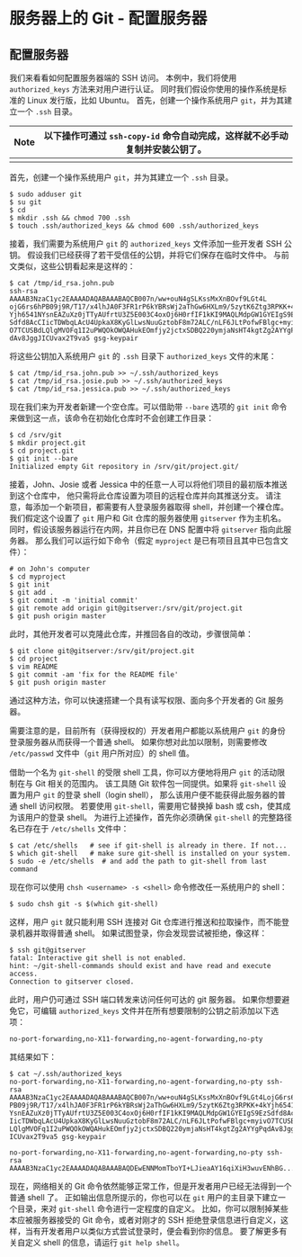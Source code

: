 # 服务器上的 Git - 配置服务器

## 配置服务器

我们来看看如何配置服务器端的 SSH 访问。 本例中，我们将使用 `authorized_keys` 方法来对用户进行认证。 同时我们假设你使用的操作系统是标准的 Linux 发行版，比如 Ubuntu。 首先，创建一个操作系统用户 `git`，并为其建立一个 `.ssh` 目录。

| Note | 以下操作可通过 `ssh-copy-id` 命令自动完成，这样就不必手动复制并安装公钥了。 |
| ---- | ------------------------------------------------------------ |
|      |                                                              |

首先，创建一个操作系统用户 `git`，并为其建立一个 `.ssh` 目录。

```shell
$ sudo adduser git
$ su git
$ cd
$ mkdir .ssh && chmod 700 .ssh
$ touch .ssh/authorized_keys && chmod 600 .ssh/authorized_keys
```

接着，我们需要为系统用户 `git` 的 `authorized_keys` 文件添加一些开发者 SSH 公钥。 假设我们已经获得了若干受信任的公钥，并将它们保存在临时文件中。 与前文类似，这些公钥看起来是这样的：

```shell
$ cat /tmp/id_rsa.john.pub
ssh-rsa AAAAB3NzaC1yc2EAAAADAQABAAABAQCB007n/ww+ouN4gSLKssMxXnBOvf9LGt4L
ojG6rs6hPB09j9R/T17/x4lhJA0F3FR1rP6kYBRsWj2aThGw6HXLm9/5zytK6Ztg3RPKK+4k
Yjh6541NYsnEAZuXz0jTTyAUfrtU3Z5E003C4oxOj6H0rfIF1kKI9MAQLMdpGW1GYEIgS9Ez
Sdfd8AcCIicTDWbqLAcU4UpkaX8KyGlLwsNuuGztobF8m72ALC/nLF6JLtPofwFBlgc+myiv
O7TCUSBdLQlgMVOFq1I2uPWQOkOWQAHukEOmfjy2jctxSDBQ220ymjaNsHT4kgtZg2AYYgPq
dAv8JggJICUvax2T9va5 gsg-keypair
```

将这些公钥加入系统用户 `git` 的 `.ssh` 目录下 `authorized_keys` 文件的末尾：

```shell
$ cat /tmp/id_rsa.john.pub >> ~/.ssh/authorized_keys
$ cat /tmp/id_rsa.josie.pub >> ~/.ssh/authorized_keys
$ cat /tmp/id_rsa.jessica.pub >> ~/.ssh/authorized_keys
```

现在我们来为开发者新建一个空仓库。可以借助带 `--bare` 选项的 `git init` 命令来做到这一点，该命令在初始化仓库时不会创建工作目录：

```shell
$ cd /srv/git
$ mkdir project.git
$ cd project.git
$ git init --bare
Initialized empty Git repository in /srv/git/project.git/
```

接着，John、Josie 或者 Jessica 中的任意一人可以将他们项目的最初版本推送到这个仓库中， 他只需将此仓库设置为项目的远程仓库并向其推送分支。 请注意，每添加一个新项目，都需要有人登录服务器取得 shell，并创建一个裸仓库。 我们假定这个设置了 `git` 用户和 Git 仓库的服务器使用 `gitserver` 作为主机名。 同时，假设该服务器运行在内网，并且你已在 DNS 配置中将 `gitserver` 指向此服务器。 那么我们可以运行如下命令（假定 `myproject` 是已有项目且其中已包含文件）：

```shell
# on John's computer
$ cd myproject
$ git init
$ git add .
$ git commit -m 'initial commit'
$ git remote add origin git@gitserver:/srv/git/project.git
$ git push origin master
```

此时，其他开发者可以克隆此仓库，并推回各自的改动，步骤很简单：

```shell
$ git clone git@gitserver:/srv/git/project.git
$ cd project
$ vim README
$ git commit -am 'fix for the README file'
$ git push origin master
```

通过这种方法，你可以快速搭建一个具有读写权限、面向多个开发者的 Git 服务器。

需要注意的是，目前所有（获得授权的）开发者用户都能以系统用户 `git` 的身份登录服务器从而获得一个普通 shell。 如果你想对此加以限制，则需要修改 `/etc/passwd` 文件中（`git` 用户所对应）的 shell 值。

借助一个名为 `git-shell` 的受限 shell 工具，你可以方便地将用户 `git` 的活动限制在与 Git 相关的范围内。 该工具随 Git 软件包一同提供。如果将 `git-shell` 设置为用户 `git` 的登录 shell（login shell）， 那么该用户便不能获得此服务器的普通 shell 访问权限。 若要使用 `git-shell`，需要用它替换掉 bash 或 csh，使其成为该用户的登录 shell。 为进行上述操作，首先你必须确保 `git-shell` 的完整路径名已存在于 `/etc/shells` 文件中：

```shell
$ cat /etc/shells   # see if git-shell is already in there. If not...
$ which git-shell   # make sure git-shell is installed on your system.
$ sudo -e /etc/shells  # and add the path to git-shell from last command
```

现在你可以使用 `chsh <username> -s <shell>` 命令修改任一系统用户的 shell：

```shell
$ sudo chsh git -s $(which git-shell)
```

这样，用户 `git` 就只能利用 SSH 连接对 Git 仓库进行推送和拉取操作，而不能登录机器并取得普通 shell。 如果试图登录，你会发现尝试被拒绝，像这样：

```shell
$ ssh git@gitserver
fatal: Interactive git shell is not enabled.
hint: ~/git-shell-commands should exist and have read and execute access.
Connection to gitserver closed.
```

此时，用户仍可通过 SSH 端口转发来访问任何可达的 git 服务器。 如果你想要避免它，可编辑 `authorized_keys` 文件并在所有想要限制的公钥之前添加以下选项：

```shell
no-port-forwarding,no-X11-forwarding,no-agent-forwarding,no-pty
```

其结果如下：

```shell
$ cat ~/.ssh/authorized_keys
no-port-forwarding,no-X11-forwarding,no-agent-forwarding,no-pty ssh-rsa
AAAAB3NzaC1yc2EAAAADAQABAAABAQCB007n/ww+ouN4gSLKssMxXnBOvf9LGt4LojG6rs6h
PB09j9R/T17/x4lhJA0F3FR1rP6kYBRsWj2aThGw6HXLm9/5zytK6Ztg3RPKK+4kYjh6541N
YsnEAZuXz0jTTyAUfrtU3Z5E003C4oxOj6H0rfIF1kKI9MAQLMdpGW1GYEIgS9EzSdfd8AcC
IicTDWbqLAcU4UpkaX8KyGlLwsNuuGztobF8m72ALC/nLF6JLtPofwFBlgc+myivO7TCUSBd
LQlgMVOFq1I2uPWQOkOWQAHukEOmfjy2jctxSDBQ220ymjaNsHT4kgtZg2AYYgPqdAv8JggJ
ICUvax2T9va5 gsg-keypair

no-port-forwarding,no-X11-forwarding,no-agent-forwarding,no-pty ssh-rsa
AAAAB3NzaC1yc2EAAAADAQABAAABAQDEwENNMomTboYI+LJieaAY16qiXiH3wuvENhBG...
```

现在，网络相关的 Git 命令依然能够正常工作，但是开发者用户已经无法得到一个普通 shell 了。 正如输出信息所提示的，你也可以在 `git` 用户的主目录下建立一个目录，来对 `git-shell` 命令进行一定程度的自定义。 比如，你可以限制掉某些本应被服务器接受的 Git 命令，或者对刚才的 SSH 拒绝登录信息进行自定义，这样，当有开发者用户以类似方式尝试登录时，便会看到你的信息。 要了解更多有关自定义 shell 的信息，请运行 `git help shell`。